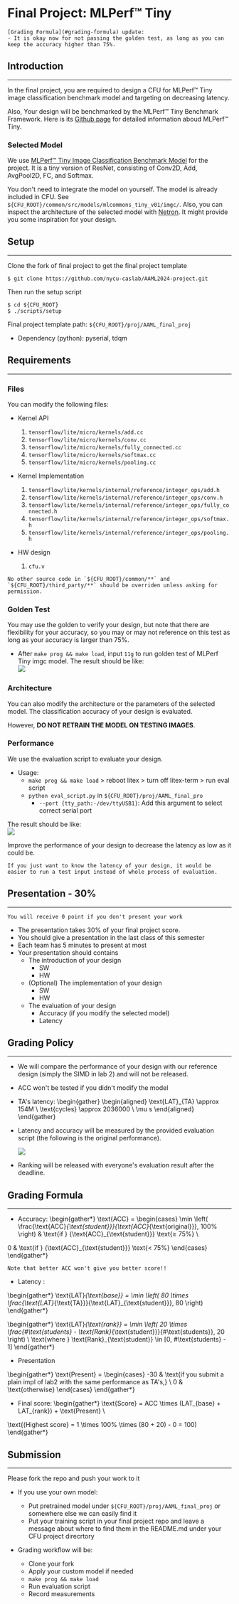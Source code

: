# Final Project: MLPerf™ Tiny

```{versionchanged} 12/8,19:05
[Grading Formula](#grading-formula) update:
- It is okay now for not passing the golden test, as long as you can keep the accuracy higher than 75%.
```

## Introduction
----
In the final project, you are required to design a CFU for MLPerf™ Tiny image classification benchmark model and targeting on decreasing latency.  

Also, Your design will be benchmarked by the MLPerf™ Tiny Benchmark Framework. Here is its [Github page](https://github.com/mlcommons/tiny) for detailed information aboud MLPerf™ Tiny.

### Selected Model

We use [MLPerf™ Tiny Image Classification Benchmark Model](https://github.com/mlcommons/tiny/tree/master/benchmark/training/image_classification) for the project. It is a tiny version of ResNet, consisting of Conv2D, Add, AvgPool2D, FC, and Softmax.

You don't need to integrate the model on yourself. The model is already included in CFU. See `${CFU_ROOT}/common/src/models/mlcommons_tiny_v01/imgc/`. Also, you can inspect the architecture of the selected model with [Netron](https://netron.app/). It might provide you some inspiration for your design.

## Setup
----
Clone the fork of final project to get the final project template
```
$ git clone https://github.com/nycu-caslab/AAML2024-project.git
```
Then run the setup script
```
$ cd ${CFU_ROOT}
$ ./scripts/setup
```
Final project template path: `${CFU_ROOT}/proj/AAML_final_proj`
- Dependency (python): pyserial, tdqm 

## Requirements
----
### Files
You can modify the following files:
* Kernel API
    1. `tensorflow/lite/micro/kernels/add.cc`
    2. `tensorflow/lite/micro/kernels/conv.cc`
    3. `tensorflow/lite/micro/kernels/fully_connected.cc`
    4. `tensorflow/lite/micro/kernels/softmax.cc`
    5. `tensorflow/lite/micro/kernels/pooling.cc`

* Kernel Implementation
    1. `tensorflow/lite/kernels/internal/reference/integer_ops/add.h`
    2. `tensorflow/lite/kernels/internal/reference/integer_ops/conv.h`
    3. `tensorflow/lite/kernels/internal/reference/integer_ops/fully_connected.h`
    4. `tensorflow/lite/kernels/internal/reference/integer_ops/softmax.h`
    5. `tensorflow/lite/kernels/internal/reference/integer_ops/pooling.h`

* HW design
    1. `cfu.v`

```{important}
No other source code in `${CFU_ROOT}/common/**` and `${CFU_ROOT}/third_party/**` should be overriden unless asking for permission.
```

### Golden Test
You may use the golden to verify your design, but note that there are flexibility for your accuracy, so you may or may not reference on this test as long as your accuracy is larger than 75%.

* After `make prog && make load`, input `11g` to run golden test of MLPerf Tiny imgc model. The result should be like:  
![](images/golden.png)

### Architecture
You can also modify the architecture or the parameters of the selected model. The classification accuracy of your design is evaluated.

However, **DO NOT RETRAIN THE MODEL ON TESTING IMAGES**.

### Performance
We use the evaluation script to evaluate your design.

* Usage:
    * `make prog && make load` > reboot litex > turn off litex-term > run eval script
    * `python eval_script.py` in `${CFU_ROOT}/proj/AAML_final_pro`
        * `--port {tty_path:-/dev/ttyUSB1}`: Add this argument to select correct serial port

The result should be like:  
![](images/script.png)

Improve the performance of your design to decrease the latency as low as it could be.

```{note}
If you just want to know the latency of your design, it would be easier to run a test input instead of whole process of evaluation.
```

## Presentation - 30%
----
```{important}
You will receive 0 point if you don't present your work
```
- The presentation takes 30% of your final project score.
- You should give a presentation in the last class of this semester
- Each team has 5 minutes to present at most
- Your presentation should contains
    - The introduction of your design
        - SW
        - HW
    - (Optional) The implementation of your design
        - SW
        - HW
    - The evaluation of your design
        - Accuracy (if you modify the selected model)
        - Latency

## Grading Policy
----
- We will compare the performance of your design with our reference design (simply the SIMD in lab 2) and will not be released.
- ACC won't be tested if you didn't modify the model
- TA's latency:
\begin{gather}
\begin{aligned}
\text{LAT}_{TA} \approx 154M \ \text{cycles} \approx 2036000 \ \mu s
\end{aligned}
\end{gather}

- Latency and accuracy will be measured by the provided evaluation script (the following is the original performance).

    ![](images/measured.png)

- Ranking will be released with everyone's evaluation result after the deadline.

## Grading Formula
----
- Accuracy:
\begin{gather*}
\text{ACC} = \begin{cases}
\min \left( \frac{\text{ACC}_{\text{student}}}{\text{ACC}_{\text{original}}}, 100\% \right) & \text{if } {\text{ACC}_{\text{student}}} \text{≥ 75%} \\


0 & \text{if } {\text{ACC}_{\text{student}}} \text{< 75%}
\end{cases}
\end{gather*}



```{important}
Note that better ACC won't give you better score!!
```

- Latency
:



\begin{gather*}
\text{LAT}_{\text{base}} = \min \left( 80 \times \frac{\text{LAT}_{\text{TA}}}{\text{LAT}_{\text{student}}}, 80 \right)
\end{gather*}

\begin{gather*}
\text{LAT}_{\text{rank}} = \min \left( 20 \times \frac{\#\text{students} - \text{Rank}_{\text{student}}}{\#\text{students}}, 20 \right) \\
\text{where } \text{Rank}_{\text{student}} \in [0, \#\text{students} - 1]
\end{gather*}

- Presentation

\begin{gather*}
\text{Present} = 
\begin{cases} 
    -30 & \text{if you submit a plain impl of lab2 with the same performance as TA's,} \\
    0 & \text{otherwise} 
\end{cases}
\end{gather*}

- Final score:
\begin{gather*}
\text{Score} = ACC \times (LAT_{base} + LAT_{rank}) + \text{Present} \\

\text{(Highest score} = 1 \times 100\% \times (80 + 20) - 0 = 100)
\end{gather*}

## Submission
----
Please fork the repo and push your work to it
- If you use your own model:
    - Put pretrained model under `${CFU_ROOT}/proj/AAML_final_proj` or somewhere else we can easily find it
    - Put your training script in your final project repo and leave a message about where to find them in the README.md under your CFU project direcrtory

- Grading workflow will be:
    - Clone your fork
    - Apply your custom model if needed
    - `make prog && make load`
    - Run evaluation script
    - Record measurements
